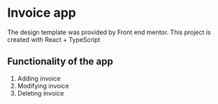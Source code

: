 # Invoice app

The design template was provided by Front end mentor. This project is created with React + TypeScript

## Functionality of the app

1. Adding invoice
2. Modifying invoice
3. Deleting invoice
